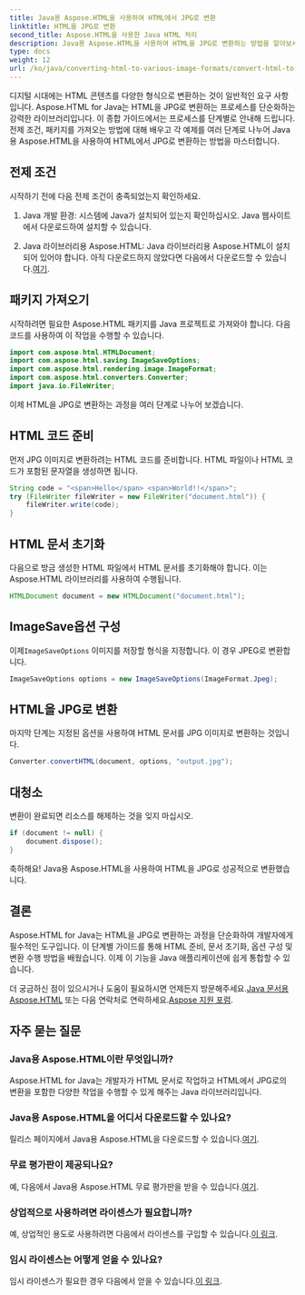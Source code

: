 ```yaml
---
title: Java용 Aspose.HTML을 사용하여 HTML에서 JPG로 변환
linktitle: HTML을 JPG로 변환
second_title: Aspose.HTML을 사용한 Java HTML 처리
description: Java용 Aspose.HTML을 사용하여 HTML을 JPG로 변환하는 방법을 알아보세요. HTML을 JPG로 원활하게 변환하려면 단계별 가이드를 따르세요.
type: docs
weight: 12
url: /ko/java/converting-html-to-various-image-formats/convert-html-to-jpg/
---
```


디지털 시대에는 HTML 콘텐츠를 다양한 형식으로 변환하는 것이 일반적인 요구 사항입니다. Aspose.HTML for Java는 HTML을 JPG로 변환하는 프로세스를 단순화하는 강력한 라이브러리입니다. 이 종합 가이드에서는 프로세스를 단계별로 안내해 드립니다. 전제 조건, 패키지를 가져오는 방법에 대해 배우고 각 예제를 여러 단계로 나누어 Java용 Aspose.HTML을 사용하여 HTML에서 JPG로 변환하는 방법을 마스터합니다.

## 전제 조건

시작하기 전에 다음 전제 조건이 충족되었는지 확인하세요.

1. Java 개발 환경: 시스템에 Java가 설치되어 있는지 확인하십시오. Java 웹사이트에서 다운로드하여 설치할 수 있습니다.

2.  Java 라이브러리용 Aspose.HTML: Java 라이브러리용 Aspose.HTML이 설치되어 있어야 합니다. 아직 다운로드하지 않았다면 다음에서 다운로드할 수 있습니다.[여기](https://releases.aspose.com/html/java/).

## 패키지 가져오기

시작하려면 필요한 Aspose.HTML 패키지를 Java 프로젝트로 가져와야 합니다. 다음 코드를 사용하여 이 작업을 수행할 수 있습니다.

```java
import com.aspose.html.HTMLDocument;
import com.aspose.html.saving.ImageSaveOptions;
import com.aspose.html.rendering.image.ImageFormat;
import com.aspose.html.converters.Converter;
import java.io.FileWriter;
```

이제 HTML을 JPG로 변환하는 과정을 여러 단계로 나누어 보겠습니다.

## HTML 코드 준비

먼저 JPG 이미지로 변환하려는 HTML 코드를 준비합니다. HTML 파일이나 HTML 코드가 포함된 문자열을 생성하면 됩니다.

```java
String code = "<span>Hello</span> <span>World!!</span>";
try (FileWriter fileWriter = new FileWriter("document.html")) {
    fileWriter.write(code);
}
```

## HTML 문서 초기화

다음으로 방금 생성한 HTML 파일에서 HTML 문서를 초기화해야 합니다. 이는 Aspose.HTML 라이브러리를 사용하여 수행됩니다.

```java
HTMLDocument document = new HTMLDocument("document.html");
```

## ImageSave옵션 구성

 이제`ImageSaveOptions` 이미지를 저장할 형식을 지정합니다. 이 경우 JPEG로 변환합니다.

```java
ImageSaveOptions options = new ImageSaveOptions(ImageFormat.Jpeg);
```

## HTML을 JPG로 변환

마지막 단계는 지정된 옵션을 사용하여 HTML 문서를 JPG 이미지로 변환하는 것입니다.

```java
Converter.convertHTML(document, options, "output.jpg");
```

## 대청소

변환이 완료되면 리소스를 해제하는 것을 잊지 마십시오.

```java
if (document != null) {
    document.dispose();
}
```

축하해요! Java용 Aspose.HTML을 사용하여 HTML을 JPG로 성공적으로 변환했습니다.

## 결론

Aspose.HTML for Java는 HTML을 JPG로 변환하는 과정을 단순화하여 개발자에게 필수적인 도구입니다. 이 단계별 가이드를 통해 HTML 준비, 문서 초기화, 옵션 구성 및 변환 수행 방법을 배웠습니다. 이제 이 기능을 Java 애플리케이션에 쉽게 통합할 수 있습니다.

 더 궁금하신 점이 있으시거나 도움이 필요하시면 언제든지 방문해주세요.[Java 문서용 Aspose.HTML](https://reference.aspose.com/html/java/) 또는 다음 연락처로 연락하세요.[Aspose 지원 포럼](https://forum.aspose.com/).

## 자주 묻는 질문

### Java용 Aspose.HTML이란 무엇입니까?
Aspose.HTML for Java는 개발자가 HTML 문서로 작업하고 HTML에서 JPG로의 변환을 포함한 다양한 작업을 수행할 수 있게 해주는 Java 라이브러리입니다.

### Java용 Aspose.HTML을 어디서 다운로드할 수 있나요?
 릴리스 페이지에서 Java용 Aspose.HTML을 다운로드할 수 있습니다.[여기](https://releases.aspose.com/html/java/).

### 무료 평가판이 제공되나요?
 예, 다음에서 Java용 Aspose.HTML 무료 평가판을 받을 수 있습니다.[여기](https://releases.aspose.com/).

### 상업적으로 사용하려면 라이센스가 필요합니까?
 예, 상업적인 용도로 사용하려면 다음에서 라이센스를 구입할 수 있습니다.[이 링크](https://purchase.aspose.com/buy).

### 임시 라이센스는 어떻게 얻을 수 있나요?
임시 라이센스가 필요한 경우 다음에서 얻을 수 있습니다.[이 링크](https://purchase.aspose.com/temporary-license/).